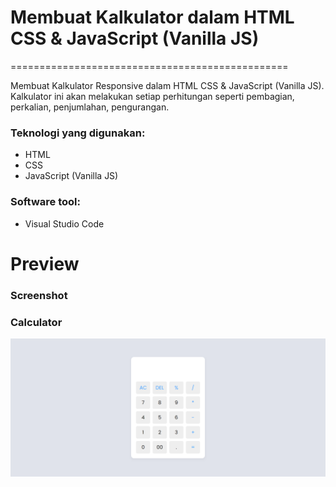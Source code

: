 # Membuat Kalkulator dalam HTML CSS & JavaScript (Vanilla JS)
================================================

Membuat Kalkulator Responsive dalam HTML CSS & JavaScript (Vanilla JS). Kalkulator ini akan melakukan setiap perhitungan seperti pembagian, perkalian, penjumlahan, pengurangan.

### Teknologi yang digunakan:

- HTML
- CSS
- JavaScript (Vanilla JS)

### Software tool:

- Visual Studio Code

# Preview

### Screenshot

### Calculator

![Img 1](documentation/Calculator-in-HTML-CSS-JavaScript.png)
